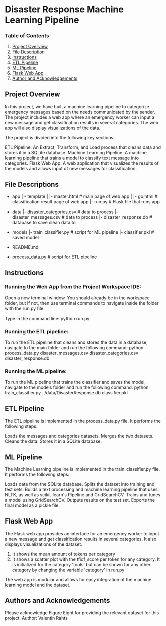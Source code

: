 # Disaster Response Machine Learning Pipeline

### Table of Contents

1. [Project Overview](#project-overview)
2. [File Description](#file-descriptions)
3. [Instructions](#instructions)
4. [ETL Pipeline](#etl-pipeline)
5. [ML Pipeline](#ml-pipeline)
6. [Flask Web App](#flask-web-app)
7. [Author and Acknowledgements](#authors-and-acknowledgements)

## Project Overview<a name="project-overview"></a>

In this project, we have built a machine learning pipeline to categorize emergency messages based on the needs communicated by the sender. The project includes a web app where an emergency worker can input a new message and get classification results in several categories. The web app will also display visualizations of the data.

The project is divided into the following key sections:

ETL Pipeline: An Extract, Transform, and Load process that cleans data and stores it in a SQLite database.
Machine Learning Pipeline: A machine learning pipeline that trains a model to classify text message into categories.
Flask Web App: A web application that visualizes the results of the models and allows input of new messages for classification.

## File Descriptions<a name="file-descriptions"></a>

- app
  | - template
  | |- master.html # main page of web app
  | |- go.html # classification result page of web app
  |- run.py # Flask file that runs app

- data
  |- disaster_categories.csv # data to process
  |- disaster_messages.csv # data to process
  |- disaster_response.db # database to save clean data to

- models
  |- train_classifier.py # script for ML pipeline
  |- classifier.pkl # saved model

- README.md
- process_data.py # script for ETL pipeline

## Instructions<a name="instructions"></a>

### Running the Web App from the Project Workspace IDE:

Open a new terminal window. You should already be in the workspace folder, but if not, then use terminal commands to navigate inside the folder with the run.py file.

Type in the command line:
python run.py

### Running the ETL pipeline:

To run the ETL pipeline that cleans and stores the data in a database, navigate to the main folder and run the following command:
python process_data.py disaster_messages.csv disaster_categories.csv disaster_response.db

### Running the ML pipeline:

To run the ML pipeline that trains the classifier and saves the model, navigate to the models folder and run the following command:
python train_classifier.py ../data/DisasterResponse.db classifier.pkl

## ETL Pipeline<a name="etl-pipeline"></a>

The ETL pipeline is implemented in the process_data.py file. It performs the following steps:

Loads the messages and categories datasets.
Merges the two datasets.
Cleans the data.
Stores it in a SQLite database.

## ML Pipeline<a name="ml-pipeline"></a>

The Machine Learning pipeline is implemented in the train_classifier.py file. It performs the following steps:

Loads data from the SQLite database.
Splits the dataset into training and test sets.
Builds a text processing and machine learning pipeline that uses NLTK, as well as scikit-learn's Pipeline and GridSearchCV.
Trains and tunes a model using GridSearchCV.
Outputs results on the test set.
Exports the final model as a pickle file.

## Flask Web App<a name="flask-web-app"></a>

The Flask web app provides an interface for an emergency worker to input a new message and get classification results in several categories. It also displays visualizations of the dataset.

1. It shows the mean amount of tokens per category
2. It shows a scatter plot with the tfidf_score per token for any category. It is initialized for the category 'tools' but can be shown for any other category by changing the variable 'category' in run.py

The web app is modular and allows for easy integration of the machine learning model and the dataset.

## Authors and Acknowledgements<a name="authors-and-acknowledgements"></a>

Please acknowledge Figure Eight for providing the relevant dataset for this project.
Author: Valentin Rahts
